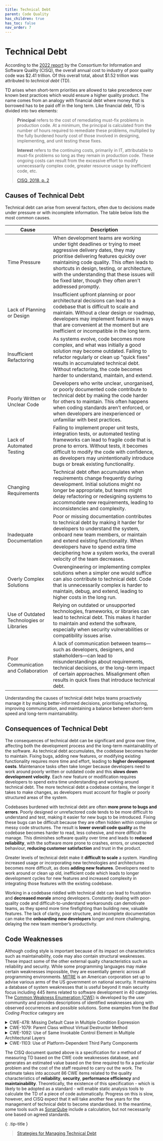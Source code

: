 ```yaml
---
title: Technical Debt
parent: Code Quality
has_children: true
has_toc: false
nav_order: 7
---
```


# Technical Debt

According to the [2022 report](https://www.it-cisq.org/the-cost-of-poor-quality-software-in-the-us-a-2022-report/)
by the Consortium for Information and Software Quality (CISQ), the overall annual cost to
industry of poor quality code was $2.41 trillion. Of this overall total, about
$1.52 trillion was attributed to *technical debt* (TD).

TD arises when short-term priorities are allowed to take precedence over known best
practices which would ensure a higher quality product. The name comes from an analogy
with financial debt where money that is borrowed has to be paid off in the long term.
Like financial debt, TD is divided into two elements:

> **Principal** refers to the cost of remediating must-fix problems in production code.
> At a minimum, the principal is calculated from the number of hours required to
> remediate these problems, multiplied by the fully burdened hourly cost of those
> involved in designing, implementing, and unit testing these fixes.
>
> **Interest** refers to the continuing costs, primarily in IT, attributable to
> must-fix problems so long as they remain in production code. These ongoing costs
> can result from the excessive effort to modify unnecessarily complex code, greater
> resource usage by inefficient code, etc.
>
> [CISQ, 2018, p. 2](https://www.omg.org/spec/ATDM)

## Causes of Technical Debt

Technical debt can arise from several factors, often due to decisions made under pressure 
or with incomplete information. The table below lists the most common causes.

| Cause                                     | Description                                                                                                                                                                                                                                                                                                                                                        |
|-------------------------------------------|--------------------------------------------------------------------------------------------------------------------------------------------------------------------------------------------------------------------------------------------------------------------------------------------------------------------------------------------------------------------|
| Time Pressure                             | When development teams are working under tight deadlines or trying to meet aggressive delivery dates, they may prioritise delivering features quickly over maintaining code quality. This often leads to shortcuts in design, testing, or architecture, with the understanding that these issues will be fixed later, though they often aren't addressed promptly. |
| Lack of Planning or Design                | Insufficient upfront planning or poor architectural decisions can lead to a codebase that is difficult to scale and maintain. Without a clear design or roadmap, developers may implement features in ways that are convenient at the moment but are inefficient or incompatible in the long term.                                                                 |
| Insufficient Refactoring                  | As systems evolve, code becomes more complex, and what was initially a good solution may become outdated. Failing to refactor regularly or clean up "quick fixes" results in accumulated technical debt. Without refactoring, the code becomes harder to understand, maintain, and extend.                                                                         |
| Poorly Written or Unclear Code            | Developers who write unclear, unorganised, or poorly documented code contribute to technical debt by making the code harder for others to maintain. This often happens when coding standards aren’t enforced, or when developers are inexperienced or unfamiliar with best practices.                                                                              |
| Lack of Automated Testing                 | Failing to implement proper unit tests, integration tests, or automated testing frameworks can lead to fragile code that is prone to errors. Without tests, it becomes difficult to modify the code with confidence, as developers may unintentionally introduce bugs or break existing functionality.                                                             |
| Changing Requirements                     | Technical debt often accumulates when requirements change frequently during development. Initial solutions might no longer be appropriate, but teams might delay refactoring or redesigning systems to accommodate new requirements, leading to inconsistencies and complexity.                                                                                    |
| Inadequate Documentation                  | Poor or missing documentation contributes to technical debt by making it harder for developers to understand the system, onboard new team members, or maintain and extend existing functionality. When developers have to spend extra time deciphering how a system works, the overall velocity of the team decreases.                                             |
| Overly Complex Solutions                  | Overengineering or implementing complex solutions when a simpler one would suffice can also contribute to technical debt. Code that is unnecessarily complex is harder to maintain, debug, and extend, leading to higher costs in the long run.                                                                                                                    |
| Use of Outdated Technologies or Libraries | Relying on outdated or unsupported technologies, frameworks, or libraries can lead to technical debt. This makes it harder to maintain and extend the software, especially when security vulnerabilities or compatibility issues arise.                                                                                                                            |
| Poor Communication and Collaboration      | A lack of communication between teams—such as developers, designers, and stakeholders—can lead to misunderstandings about requirements, technical decisions, or the long-term impact of certain approaches. Misalignment often results in quick fixes that introduce technical debt.                                                                               |

Understanding the causes of technical debt helps teams proactively manage it by making 
better-informed decisions, prioritising refactoring, improving communication, and 
maintaining a balance between short-term speed and long-term maintainability.

## Consequences of Technical Debt

The consequences of technical debt can be significant and grow over time, affecting both 
the development process and the long-term maintainability of the software. 
As technical debt accumulates, the codebase becomes harder to maintain. Fixing bugs, 
adding new features, or modifying existing functionality requires more time and effort, 
leading to **higher development costs**. Maintenance tasks often take longer because 
developers need to work around poorly written or outdated code and this **slows down 
development velocity**. Each new feature or modification requires developers to spend 
extra time understanding and working around technical debt. The more technical debt 
a codebase contains, the longer it takes to make changes, as developers must account 
for fragile or poorly structured areas of the system.

Codebases burdened with technical debt are often **more prone to bugs and errors**. 
Poorly designed or unrefactored code tends to be more difficult to understand and test, 
making it easier for new bugs to be introduced. Fixing these bugs can be difficult 
because they are often hidden within complex or messy code structures. 
The result is **lower overall code quality** as the codebase becomes harder to read, 
less cohesive, and more difficult to manage. This diminishes software quality over time
and leads to **reduced reliability**, with the software more prone to crashes, errors, 
or unexpected behaviour, **reducing customer satisfaction** and trust in the product.

Greater levels of technical debt make it **difficult to scale** a system. Handling 
increased usage or incorporating new technologies and architectures becomes more
difficult, as does **adding new features**. Developers need to work around or clean up old, 
inefficient code which leads to longer development cycles for new features and increased 
complexity in integrating those features with the existing codebase.

Working in a codebase riddled with technical debt can lead to frustration and **decreased 
morale** among developers. Constantly dealing with poor-quality code and 
difficult-to-understand workarounds can demotivate teams, as they spend more time 
firefighting than building new, valuable features. The lack of clarity, poor structure, 
and incomplete documentation can make the **onboarding new developers** 
longer and more challenging, delaying the new team member’s productivity.

## Code Weaknesses

Although coding style is important because of its impact on characteristics such
as maintainability, code may also contain structural weaknesses. These impact
some of the other external quaity characteristics such as reliability and
security. While some programming languages may make certain weaknesses impossible,
they are essentially generic across all programming environments.
[MITRE](https://www.mitre.org) is an American corporation set up to advise
various arms of the US government on national security. It maintains a database
of system weaknesses that is useful beyond it main security focus including 445 items
related to software development in 40 categories. The
[Common Weakness Enumeration (CWE)](https://cwe.mitre.org/data/definitions/699.html)
is developed by the user community and provides descriptions of identified
weaknesses along with observed occurrences and possible solutions. Some examples from
the *Bad Coding Practice* category are

<details markdown=1>
<summary>CWE-478: Missing Default Case in Multiple Condition Expression</summary>

If a multiple-condition expression (such as a switch in C) omits the default
case but does not consider or handle all possible values that could occur, then
this might lead to complex logical errors and resultant weaknesses. Because of this,
further decisions are made based on poor information, and cascading failure results.
This cascading failure may result in any number of security issues, and constitutes a
significant failure in the system.
</details>

<details markdown=1>
<summary>CWE-1079: Parent Class without Virtual Destructor Method</summary>

A parent class contains one or more child classes, but the parent class does not have a
virtual destructor method. This issue can prevent the product from running reliably due
to undefined or unexpected behaviours. If the relevant code is reachable by an attacker,
then this reliability problem might introduce a vulnerability.
</details>

<details markdown=1>
<summary>CWE-1092: Use of Same Invokable Control Element in Multiple Architectural Layers</summary>

The product uses the same control element across multiple architectural layers. This
issue makes it more difficult to understand and maintain the product, which indirectly
affects security by making it more difficult or time-consuming to find and/or fix
vulnerabilities. It also might make it easier to introduce vulnerabilities.
</details>

<details markdown=1>
<summary>CWE-1103: Use of Platform-Dependent Third Party Components</summary>

The product relies on third-party components that do not provide equivalent functionality
across all desirable platforms. This issue makes it more difficult to maintain the
product, which indirectly affects security by making it more difficult or time-consuming
to find and/or fix vulnerabilities. It also might make it easier to introduce
vulnerabilities.
</details>

The CISQ document quoted above is a specification for a method of measuring TD based 
on the CWE code weaknesses database, and generates an estimated
value based on the time required to fix a particular problem and the cost of the staff
required to carry out the work. The estimate takes into account 86 CWE items related
to the quality characteristics of **reliability**, **security**, **performance
efficiency** and **maintainability**. Theoretically, the existence of this
specification - which is likely to be adopted as a standard - will enable static
analysis tools to calculate the TD of a piece of code automatically. Progress on
this is slow, however, and CISQ expect that it will take another few years for the
management of technical debt to become standardised. In the meantime, some tools
such as [SonarQube](https://docs.sonarsource.com/sonarqube/latest/user-guide/metric-definitions/#maintainability)
include a calculation, but not necessarily one based on agreed standards.

{: .tip-title }
> [<i class="fa-regular fa-lightbulb"></i> Strategies for Managing Technical Debt](technical_debt_tips)

